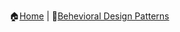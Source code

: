 :house:[Home](https://github.com/DevilsTear/go-design-patterns/README.md "Table of Contents") | :file_folder:[Behevioral Design Patterns](https://github.com/DevilsTear/go-design-patterns/gangs-of-four/behavioral/README.md "Behavioral Design Patterns Table of Contents")

